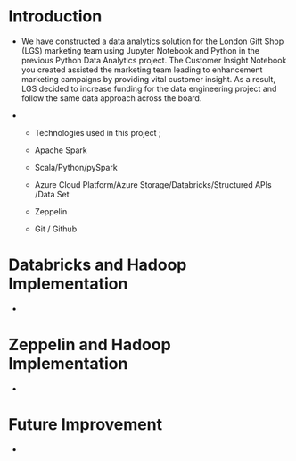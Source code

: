 # Introduction
- We have constructed a data analytics solution for the London Gift Shop (LGS) marketing team using Jupyter Notebook and Python in the previous Python Data Analytics project. The Customer Insight Notebook you created assisted the marketing team leading to enhancement marketing campaigns by providing vital customer insight. As a result, LGS decided to increase funding for the data engineering project and follow the same data approach across the board.

-   - Technologies used in this project ;

    - Apache Spark
    
    - Scala/Python/pySpark
  
    - Azure Cloud Platform/Azure Storage/Databricks/Structured APIs /Data Set
  
    - Zeppelin

    - Git / Github


# Databricks and Hadoop Implementation
- 

# Zeppelin and Hadoop Implementation
- 

# Future Improvement
- 
